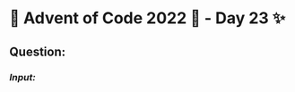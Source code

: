 # :christmas_tree: Advent of Code 2022 :christmas_tree: - Day 23 :sparkles:
## Question: 
>
>
>

### *Input:*

>
>
>